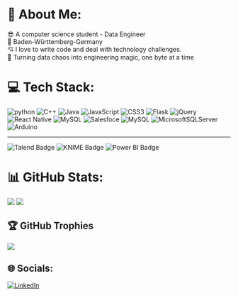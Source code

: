 # 💫 About Me:
😎 A computer science student - Data Engineer<br>
📍 Baden-Württemberg-Germany <br>
💘 I love to write code and deal with technology challenges.<br>
📜 Turning data chaos into engineering magic, one byte at a time 

# 💻 Tech Stack:
![python](https://img.shields.io/badge/python-3670A0?style=for-the-badge&logo=python&logoColor=ffdd54)
![C++](https://img.shields.io/badge/c++-%2300599C.svg?style=for-the-badge&logo=c%2B%2B&logoColor=white) ![Java](https://img.shields.io/badge/java-%23ED8B00.svg?style=for-the-badge&logo=openjdk&logoColor=white) ![JavaScript](https://img.shields.io/badge/javascript-%23323330.svg?style=for-the-badge&logo=javascript&logoColor=%23F7DF1E) ![CSS3](https://img.shields.io/badge/css3-%231572B6.svg?style=for-the-badge&logo=css3&logoColor=white) ![Flask](https://img.shields.io/badge/flask-%23000.svg?style=for-the-badge&logo=flask&logoColor=white) ![jQuery](https://img.shields.io/badge/jquery-%230769AD.svg?style=for-the-badge&logo=jquery&logoColor=white) ![React Native](https://img.shields.io/badge/react_native-%2320232a.svg?style=for-the-badge&logo=react&logoColor=%2361DAFB) ![MySQL](https://img.shields.io/badge/mysql-%2300000f.svg?style=for-the-badge&logo=mysql&logoColor=white)
![Salesfoce](https://img.shields.io/badge/Salesforce-00A1E0?style=for-the-badge&logo=Salesforce&logoColor=white) ![MySQL](https://img.shields.io/badge/mysql-%2300000f.svg?style=for-the-badge&logo=mysql&logoColor=white)
![MicrosoftSQLServer](https://img.shields.io/badge/Microsoft%20SQL%20Server-CC2927?style=for-the-badge&logo=microsoft%20sql%20server&logoColor=white)
![Arduino](https://img.shields.io/badge/-Arduino-00979D?style=for-the-badge&logo=Arduino&logoColor=white)

<hr>

![Talend Badge](https://img.shields.io/badge/Talend-FF6D70?logo=talend&logoColor=fff&style=flat)
![KNIME Badge](https://img.shields.io/badge/KNIME-FDD800?logo=knime&logoColor=000&style=flat)
![Power BI Badge](https://img.shields.io/badge/Power%20BI-F2C811?logo=powerbi&logoColor=000&style=flat)

# 📊 GitHub Stats:
![](https://github-readme-streak-stats.herokuapp.com/?user=Mohmad-Naser-alnakeshbandi&theme=dark&hide_border=false)
![](https://github-readme-stats.vercel.app/api/top-langs/?username=Mohmad-Naser-alnakeshbandi&theme=dark&hide_border=false&include_all_commits=false&count_private=false&layout=compact)

## 🏆 GitHub Trophies
![](https://github-profile-trophy.vercel.app/?username=Mohmad-Naser-alnakeshbandi&theme=radical&no-frame=false&no-bg=true&margin-w=4)

## 🌐 Socials:
[![LinkedIn](https://img.shields.io/badge/LinkedIn-%230077B5.svg?logo=linkedin&logoColor=white)](https://linkedin.com/in/mohamad-naser-alnakeshbandi) 


